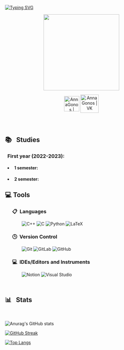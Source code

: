 <a href="https://git.io/typing-svg"><img src="https://readme-typing-svg.demolab.com?font=Indie+Flower&weight=900&size=21&pause=1000&color=CACACA&center=true&vCenter=true&width=1000&height=66&lines=Hello+there+%F0%9F%91%8B" alt="Typing SVG" /></a>

<div id="header" align="center">

  
  <img src="https://media.giphy.com/media/tMdyKBra7ntdqSbOV8/giphy.gif" width="250"/>

[<img align="center" alt="AnnaGonos | Telegram" width="50px" src="https://img.icons8.com/fluency/48/000000/telegram-app.png" />][telegram]
[<img align="center" alt="AnnaGonos | VK" width="60px" src="https://mir-s3-cdn-cf.behance.net/project_modules/1400_opt_1/7257b244913357.582202408a049.jpg" />][vk]

[telegram]: https://t.me/GonosAnna  
[vk]: https://vk.com/gonos

<img src="https://komarev.com/ghpvc/?username=AnnaGonos&style=flat-square&color=blue" alt=""/>


</div>

&nbsp;

## 📚 &nbsp; Studies

### &nbsp; First year (2022-2023):

- #### &nbsp; 1 semester:

- #### &nbsp; 2 semester:



## 💻 Tools

### &nbsp; &nbsp; &nbsp; 📋 &nbsp;Languages

&nbsp; &nbsp; &nbsp; &nbsp; &nbsp; &nbsp; &nbsp;
![C++](https://img.shields.io/badge/C++-1F75FE?style=for-the-badge&logo=C%2b%2b&logoColor=white)
![C](https://img.shields.io/badge/C-30B21A?style=for-the-badge&logo=C&logoColor=white)
![Python](https://img.shields.io/badge/Python-FFFF00?style=for-the-badge&logo=python)
![LaTeX](https://img.shields.io/badge/latex-%23008080.svg?style=for-the-badge&logo=latex&logoColor=white)

### &nbsp; &nbsp; &nbsp; 🕓 &nbsp;Version Control

&nbsp; &nbsp; &nbsp; &nbsp; &nbsp; &nbsp; &nbsp;
![Git](https://img.shields.io/badge/git-%23F05033.svg?style=for-the-badge&logo=git&logoColor=white)
![GitLab](https://img.shields.io/badge/gitlab-%23181717.svg?style=for-the-badge&logo=gitlab&logoColor=white)
![GitHub](https://img.shields.io/badge/github-%23121011.svg?style=for-the-badge&logo=github&logoColor=white)

### &nbsp; &nbsp; &nbsp; 💻 &nbsp;IDEs/Editors and Instruments

&nbsp; &nbsp; &nbsp; &nbsp; &nbsp; &nbsp; &nbsp;
![Notion](https://img.shields.io/badge/Notion-%23000000.svg?style=for-the-badge&logo=notion&logoColor=white)
![Visual Studio](https://img.shields.io/badge/Visual%20Studio-5C2D91.svg?style=for-the-badge&logo=visual-studio&logoColor=white)


&nbsp;
 
## 📊 &nbsp; Stats

 
  


&nbsp;

![Anurag's GitHub stats](https://github-readme-stats.vercel.app/api?username=AnnaGonos&show_icons=true&theme=radical)

[![GitHub Streak](http://github-readme-streak-stats.herokuapp.com?user=AnnaGonos&hide=issues,prs&show_icons=true&theme=radical)](https://git.io/streak-stats)

[![Top Langs](https://github-readme-stats.vercel.app/api/top-langs/?username=AnnaGonos&hide=issues,prs&show_icons=true&theme=radical)](https://github.com/anuraghazra/github-readme-stats)




<!--
**AnnaGonos/AnnaGonos** is a ✨ _special_ ✨ repository because its `README.md` (this file) appears on your GitHub profile.

Here are some ideas to get you started:

- 🔭 I’m currently working on ...
- 🌱 I’m currently learning ...
- 👯 I’m looking to collaborate on ...
- 🤔 I’m looking for help with ...
- 💬 Ask me about ...
- 📫 How to reach me: ...
- 😄 Pronouns: ...
- ⚡ Fun fact: ...
-->
